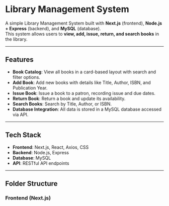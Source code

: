 # Library Management System

A simple Library Management System built with **Next.js** (frontend), **Node.js + Express** (backend), and **MySQL** (database).  
This system allows users to **view, add, issue, return, and search books** in the library.

---

## **Features**

- **Book Catalog**: View all books in a card-based layout with search and filter options.
- **Add Book**: Add new books with details like Title, Author, ISBN, and Publication Year.
- **Issue Book**: Issue a book to a patron, recording issue and due dates.
- **Return Book**: Return a book and update its availability.
- **Search Books**: Search by Title, Author, or ISBN.
- **Database Integration**: All data is stored in a MySQL database accessed via API.

---

## **Tech Stack**

- **Frontend**: Next.js, React, Axios, CSS
- **Backend**: Node.js, Express
- **Database**: MySQL
- **API**: RESTful API endpoints

---

## **Folder Structure**

### **Frontend (Next.js)**

